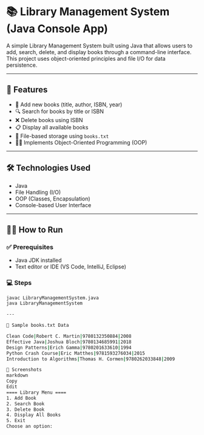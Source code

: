 # 📚 Library Management System (Java Console App)

A simple Library Management System built using Java that allows users to add, search, delete, and display books through a command-line interface. This project uses object-oriented principles and file I/O for data persistence.

---

## 🚀 Features

- 📖 Add new books (title, author, ISBN, year)
- 🔍 Search for books by title or ISBN
- ❌ Delete books using ISBN
- 📋 Display all available books
- 💾 File-based storage using `books.txt`
- 👨‍💻 Implements Object-Oriented Programming (OOP)

---

## 🛠 Technologies Used

- Java
- File Handling (I/O)
- OOP (Classes, Encapsulation)
- Console-based User Interface

---

## 🧑‍💻 How to Run

### ✅ Prerequisites
- Java JDK installed
- Text editor or IDE (VS Code, IntelliJ, Eclipse)

### 💻 Steps

```bash
javac LibraryManagementSystem.java
java LibraryManagementSystem

--- 

📂 Sample books.txt Data

Clean Code|Robert C. Martin|9780132350884|2008
Effective Java|Joshua Bloch|9780134685991|2018
Design Patterns|Erich Gamma|9780201633610|1994
Python Crash Course|Eric Matthes|9781593276034|2015
Introduction to Algorithms|Thomas H. Cormen|9780262033848|2009

📸 Screenshots
markdown
Copy
Edit
==== Library Menu ====
1. Add Book
2. Search Book
3. Delete Book
4. Display All Books
5. Exit
Choose an option:
